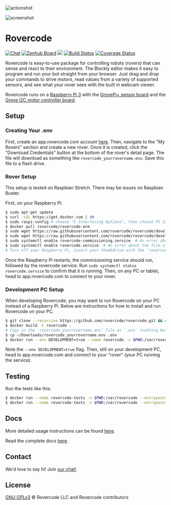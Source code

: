 ![actionshot](https://media.giphy.com/media/JRaXUIxBXgXU2ap3LI/giphy.gif)

![screenshot](https://i.imgur.com/oaX89pOg.png)

# Rovercode

[![Chat](https://img.shields.io/badge/chat-developer-brightgreen.svg?style=flat)](https://rovercode.zulipchat.com)
[![Zenhub Board](https://img.shields.io/badge/board-zenhub-purple.svg?style=flat)](https://app.zenhub.com/workspaces/rovercode-development-5c7e819df524621425116d03/boards)
[![](https://images.microbadger.com/badges/image/cabarnes/rovercode.svg)](https://microbadger.com/images/cabarnes/rovercode)
[![Build Status](https://travis-ci.org/rovercode/rovercode.svg?branch=development)](https://travis-ci.org/rovercode/rovercode)
[![Coverage Status](https://coveralls.io/repos/github/rovercode/rovercode/badge.svg)](https://coveralls.io/github/rovercode/rovercode)

Rovercode is easy-to-use package for controlling robots (rovers) that can sense and react to their environment. The Blockly editor makes it easy to program and run your bot straight from your browser. Just drag and drop your commands to drive motors, read values from a variety of supported sensors, and see what your rover sees with the built in webcam viewer.

Rovercode runs on a [Raspberry Pi 3](https://www.raspberrypi.org/products/raspberry-pi-3-model-b-plus/) with the [GrovePi+ sensor board](https://www.seeedstudio.com/GrovePi-p-2241.html) and the [Grove I2C motor controller board](https://www.seeedstudio.com/Grove-I2C-Motor-Driver-p-907.html).

## Setup

### Creating Your .env
First, create an app.rovercode.com account [here](https://app.rovercode.com/accounts/login).
Then, navigate to the "My Rovers" section and create a new rover.
Once it is created, click the "Download Credentials" button at the bottom of the rover's detail page.
The file will download as something like `rovercode_yourrovername.env`.
Save this file to a flash drive.

### Rover Setup
This setup is tested on Raspbian Stretch. There may be issues on Raspbian Buster.

First, on your Raspberry Pi:

```bash
$ sudo apt-get update
$ curl -sSL https://get.docker.com | sh
$ sudo raspi-config # choose "5 Interfacing Options", then choose P5 I2C and enable it.
$ docker pull rovercode/rovercode-arm
$ sudo wget https://raw.githubusercontent.com/rovercode/rovercode/development/services/rovercode-commissioning.service /etc/systemd/system/
$ sudo wget https://raw.githubusercontent.com/rovercode/rovercode/development/services/rovercode.service /etc/systemd/system/
$ sudo systemctl enable rovercode-commissioning.service  # An error about the file already existing is ok.
$ sudo systemctl enable rovercode.service  # An error about the file already existing is ok.
# Turn off your Raspberry Pi, insert your thumbdrive with the `rovercode_yourrovername.env` file, and turn the Raspberry Pi back on.
```
Once the Raspberry Pi restarts, the commissioning service should run, followed by the rovercode service.
Run `sudo systemctl status rovercode.service` to confirm that it is running.
Then, on any PC or tablet, head to app.rovercode.com to connect to your rover.

### Development PC Setup
When developing Rovercode, you may want to run Rovercode on your PC instead of a Raspberry Pi.
Below are instructions for how to install and run Rovercode on your PC.

```bash
$ git clone --recursive https://github.com/rovercode/rovercode.git && cd rovercode
$ docker build -t rovercode .
# Copy in the `rovercode_yourrovername.env` file as `.env` (nothing before the dot)
$ cp ~/Downloads/rovercode_yourrovername.env .env
$ docker run --env DEVELOPMENT=true --name rovercode -v $PWD:/var/rovercode rovercode
```
Note the `--env DEVELOPMENT=true` flag.
Then, still on your development PC, head to app.rovercode.com and connect to your "rover" (your PC running the service).

## Testing
Run the tests like this:
```bash
$ docker run --name rovercode-tests -v $PWD:/var/rovercode --entrypoint=/bin/bash rovercode -c 'python -m pytest'
$ docker run --name rovercode-tests -v $PWD:/var/rovercode --entrypoint=/bin/bash rovercode -c 'prospector'

```

## Docs
More detailed usage instructions can be found [here](https://contributor-docs.rovercode.com/rovercode/development/index.html).

Read the complete docs [here](https://contributor-docs.rovercode.com).

## Contact

We'd love to say hi! Join [our chat!](https://rovercode.zulipchat.com).

## License
[GNU GPLv3](license) © Rovercode LLC and Rovercode contributors
